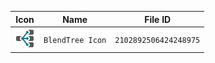 | Icon | Name | File ID |
| ---  | ---  | ---     |
| ![](BlendTree%20Icon.png) | `BlendTree Icon` | `2102892506424248975` |
